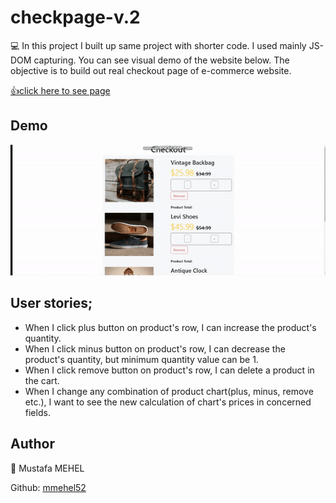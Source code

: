 # checkpage-v.2
💻 In this project I built up same project with shorter code. I used mainly JS-DOM capturing. You can see visual demo of the website below. The objective is to build out real checkout page of e-commerce website.

 [👍click here to see page](https://mmehel52.github.io/checkpage-v.2/)
 
## Demo
<img src="https://github.com/mmehel52/checkout-page/blob/main/img/ezgif.com-gif-maker.gif" width="900"/>

## User stories;

- When I click plus button on product's row, I can increase the product's quantity.
- When I click minus button on product's row, I can decrease the product's quantity, but minimum quantity value can be 1.
- When I click remove button on product's row, I can delete a product in the cart.
- When I change any combination of product chart(plus, minus, remove etc.), I want to see the new calculation of chart's prices in concerned fields.

      

## Author
👤 Mustafa MEHEL


Github: [mmehel52](https://github.com/mmehel52)
